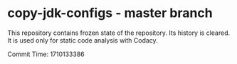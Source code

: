 # copy-jdk-configs - master branch

This repository contains frozen state of the repository.
Its history is cleared. It is used only for static code
analysis with Codacy.

Commit Time: 1710133386